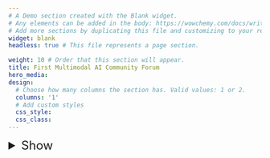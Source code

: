 ```yaml
---
# A Demo section created with the Blank widget.
# Any elements can be added in the body: https://wowchemy.com/docs/writing-markdown-latex/
# Add more sections by duplicating this file and customizing to your requirements.
widget: blank
headless: true # This file represents a page section.

weight: 10 # Order that this section will appear.
title: First Multimodal AI Community Forum
hero_media: 
design:
  # Choose how many columns the section has. Valid values: 1 or 2.
  columns: '1'
  # Add custom styles
  css_style:
  css_class:
---
```

<details>
<summary style="font-size: 24px; border: none;">Show</summary>
<p style="border: none; margin-left: 0;">
Welcome to "<strong>The First Multimodal AI Community Forum</strong>", an online <a href="https://ai-uk.turing.ac.uk/fringe-events/">AI UK Fringe</a> event. This event is scheduled from <strong>13:00 to 17:00 (GMT) on Monday, 25th March 2024</strong>. The deadline for <a href="https://forms.gle/yckNWD8kHY5Z1wjo9">registration</a> is <strong>Thursday, 14th March 2024, 23:59 (GMT)</strong>.
</p>
<p style="border: none; margin-left: 0;">
Multimodal AI, which integrates various data modalities such as text, image, sound, and others, is swiftly revolutionising our interaction with technology and data. In our recent Turing Interest Group event (22nd Nov), "<a href="https://multimodalai.github.io/multimodalaisprint23/">The First Multimodal AI Research Sprint</a>", we explored the diverse research states and methodologies in Multimodal AI across six areas and initiated the writing of a perspective paper on multimodal AI. Based on such past activities, this online forum aims to further bring together community members, from researchers to practitioners, to share their latest interdisciplinary perspectives and pioneering work in Multimodal AI. Our goal is to facilitate the exchange of fresh insights and foster connections and research progress within the Multimodal AI community.
</p>
<p style="border: none; margin-left: 0;">
We welcome researchers, practitioners, and students engaged in or interested in Multimodal AI from anywhere in the world to join us online. We also encourage the organisation of local community gatherings to watch and discuss the forum together.
</p>
<p style="border: none; margin-left: 0;">
The video recording of the Keynote Presentation by Chunyuan Li is given below.
</p>
<iframe width="560" height="315" src="https://www.youtube.com/embed/6F4fra-QBpk?si=QAhzPnhvdKKT6Qnf&amp;start=1" title="YouTube video player" frameborder="0" allow="accelerometer; autoplay; clipboard-write; encrypted-media; gyroscope; picture-in-picture; web-share" referrerpolicy="strict-origin-when-cross-origin" allowfullscreen></iframe>
<p style="border: none; margin-left: 0;">
The video recording of the Open Discussion session of the <strong>First Multimodal AI Community Forum</strong> is given below.
</p>
<iframe width="560" height="315" src="https://www.youtube.com/embed/vf6CxlJSuVk?si=-CeaLFU7BDpBt-gt" title="YouTube video player" frameborder="0" allow="accelerometer; autoplay; clipboard-write; encrypted-media; gyroscope; picture-in-picture; web-share" referrerpolicy="strict-origin-when-cross-origin" allowfullscreen></iframe>
</details>
